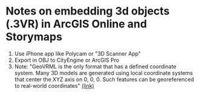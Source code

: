 # Notes on embedding 3d objects (.3VR) in ArcGIS Online and Storymaps

1. Use iPhone app like Polycam or "3D Scanner App"
2. Export in OBJ to CityEngine or ArcGIS Pro
3. Note: "GeoVRML is the only format that has a defined coordinate system. Many 3D models are generated using local coordinate systems that center the XYZ axis on 0, 0, 0. Such features can be georeferenced to real-world coordinates" [(link)](https://pro.arcgis.com/en/pro-app/2.8/tool-reference/3d-analyst/import-3d-files.htm)

